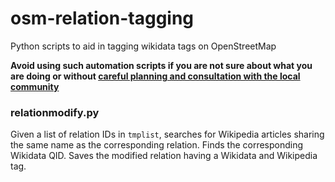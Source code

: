 # osm-relation-tagging
Python scripts to aid in tagging wikidata tags on OpenStreetMap

**Avoid using such automation scripts if you are not sure about what you are doing or without [careful planning and consultation with the local community](https://wiki.openstreetmap.org/wiki/Osmapi)**

### relationmodify.py
Given a list of relation IDs in `tmplist`, searches for Wikipedia articles sharing the same name as the corresponding relation.
Finds the corresponding Wikidata QID.
Saves the modified relation having a Wikidata and Wikipedia tag.
